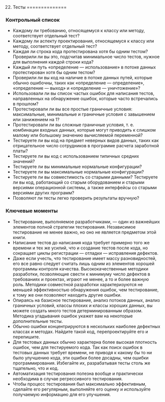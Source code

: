 22. Тесты
==============

### Контрольный список

+ Каждому ли требованию, относящемуся к классу или методу, соответствует отдельный тест? 
+ Каждому ли аспекту проектирования, относящемуся к классу или методу, соответствует отдельный тест? 
+ Каждая ли строка кода протестирована хотя бы одним тестом? Проверили ли вы это, подсчитав минимальное число тестов, нужное для выполнения каждой строки кода? 
+ Каждый ли путь «определение — использование» в потоке данных протестирован хотя бы одним тестом? 
+ Проверили ли вы код на наличие в потоке данных путей, которые обычно ошибочны, таких как «определение — определение», «определение — выход» и «определение — уничтожение»? 
+ Использовали ли вы список частых ошибок для написания тестов, направленных на обнаружение ошибок, которые часто встречались в прошлом? 
+ Протестировали ли вы все простые граничные условия: максимальные, минимальные и граничные условия с завышением или занижением на 1? 
+ Протестировали ли вы сложные граничные условия, т. е. комбинации входных данных, которые могут приводить к слишком малому или большому значению вычисляемой переменной? 
+ Тестируете ли вы код на предмет неверных видов данных, таких как отрицательное число сотрудников в программе расчета заработной платы? 
+ Тестируете ли вы код с использованием типичных средних значений? 
+ Тестируете ли вы минимальные нормальные конфигурации? 
+ Тестируете ли вы максимальные нормальные конфигурации? 
+ Тестируете ли вы совместимость со старыми данными? Тестируете ли вы код, работающий со старым оборудованием и старыми версиями операционной системы, а также интерфейсы со старыми версиями других программ? 
+ Позволяют ли тесты легко проверить результаты вручную? 

### Ключевые моменты 

+ Тестирование, выполняемое разработчиками, — один из важнейших элементов полной стратегии тестирования. Независимое тестирование не менее важно, но оно не является предметом этой книги. 
+ Написание тестов до написания кода требует примерно того же времени и тех же усилий, что и создание тестов после кода, но сокращает циклы регистрации — отладки — исправления дефектов. 
+ Даже если учесть, что тестирование имеет массу разновидностей, его все равно следует считать лишь одним из элементов хорошей программы контроля качества. Высококачественные методики разработки, позволяющие свести к минимуму число дефектов в требованиях и проектах, играют не менее, а то и более важную роль. Методики совместной разработки характеризуются не меньшей эффективностью обнаружения ошибок, чем тестирование, к тому же они позволяют находить другие ошибки. 
+ Опираясь на базисное тестирование, анализ потоков данных, анализ граничных условий, классы плохих и классы хороших данных, вы можете создать много тестов детерминированным образом. Методика угадывания ошибок укажет вам на некоторые дополнительные тесты. 
+ Обычно ошибки концентрируются в нескольких наиболее дефектных классах и методах. Найдите такой код, перепроектируйте его и перепишите. 
+ Для тестовых данных обычно характерна более высокая плотность ошибок, чем для тестируемого кода. Так как поиск ошибок в тестовых данных требует времени, не приводя к какому бы то ни было улучшению кода, эти ошибки более досадны, чем ошибки программирования. Избегайте их, разрабатывая тесты столь же тщательно, что и код. 
+ Автоматизация тестирования полезна вообще и практически необходима в случае регрессивного тестирования. 
+ Чтобы процесс тестирования был максимально эффективным, сделайте его регулярным, выполняйте его оценку и используйте получаемую информацию для его улучшения. 